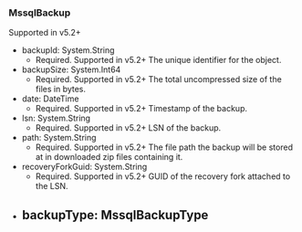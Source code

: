 ### MssqlBackup
Supported in v5.2+

- backupId: System.String
  - Required. Supported in v5.2+
  The unique identifier for the object.
- backupSize: System.Int64
  - Required. Supported in v5.2+
  The total uncompressed size of the files in bytes.
- date: DateTime
  - Required. Supported in v5.2+
  Timestamp of the backup.
- lsn: System.String
  - Required. Supported in v5.2+
  LSN of the backup.
- path: System.String
  - Required. Supported in v5.2+
  The file path the backup will be stored at in downloaded zip files containing it.
- recoveryForkGuid: System.String
  - Required. Supported in v5.2+
  GUID of the recovery fork attached to the LSN.
- backupType: MssqlBackupType
  - 
